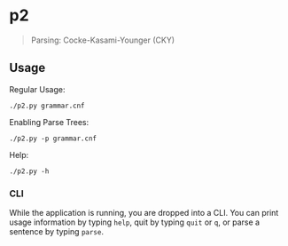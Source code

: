 # p2

> Parsing: Cocke-Kasami-Younger (CKY)


## Usage

Regular Usage:

```
./p2.py grammar.cnf
```

Enabling Parse Trees:

```
./p2.py -p grammar.cnf
```

Help:

```
./p2.py -h
```


### CLI

While the application is running, you are dropped into a CLI.  You can
print usage information by typing `help`, quit by typing `quit` or `q`,
or parse a sentence by typing `parse`.
